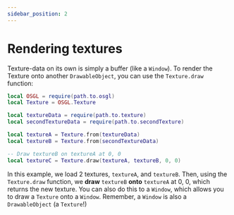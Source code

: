 ```yaml
---
sidebar_position: 2
---
```


# Rendering textures

Texture-data on its own is simply a buffer (like a `Window`). To render the Texture onto another `DrawableObject`, you can use the `Texture.draw` function:

```lua
local OSGL = require(path.to.osgl)
local Texture = OSGL.Texture

local textureData = require(path.to.texture)
local secondTextureData = require(path.to.secondTexture)

local textureA = Texture.from(textureData)
local textureB = Texture.from(secondTextureData)

-- Draw textureB on textureA at 0, 0
local textureC = Texture.draw(textureA, textureB, 0, 0)
```
In this example, we load 2 textures, `textureA`, and `textureB`. Then, using the `Texture.draw` function, we **draw** `textureB` **onto** `textureA` at 0, 0, which returns the new texture. You can also do this to a `Window`, which allows you to draw a `Texture` onto a `Window`. Remember, a `Window` is also a `DrawableObject` (a `Texture`!)
